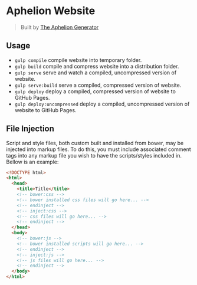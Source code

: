 # Aphelion Website
> Built by [The Aphelion Generator](https://npmjs.org/package/generator-aphelion)

## Usage
- `gulp compile` compile website into temporary folder.
- `gulp build` compile and compress website into a distribution folder.
- `gulp serve` serve and watch a compiled, uncompressed version of website.
- `gulp serve:build` serve a compiled, compressed version of website.
- `gulp deploy` deploy a compiled, compressed version of website to GitHub Pages.
- `gulp deploy:uncompressed` deploy a compiled, uncompressed version of website to GitHub Pages.

## File Injection
Script and style files, both custom built and installed from bower, may be injected into markup files. To do this, you must include associated comment tags into any markup file you wish to have the scripts/styles included in. Bellow is an example:

```html
<!DOCTYPE html>
<html>
  <head>
    <title>Title</title>
    <!-- bower:css -->
    <!-- bower installed css files will go here... -->
    <!-- endinject -->
    <!-- inject:css -->
    <!-- css files will go here... -->
    <!-- endinject -->
  </head>
  <body>
    <!-- bower:js -->
    <!-- bower installed scripts will go here... -->
    <!-- endinject -->
    <!-- inject:js -->
    <!-- js files will go here... -->
    <!-- endinject -->
  </body>
</html>
```
